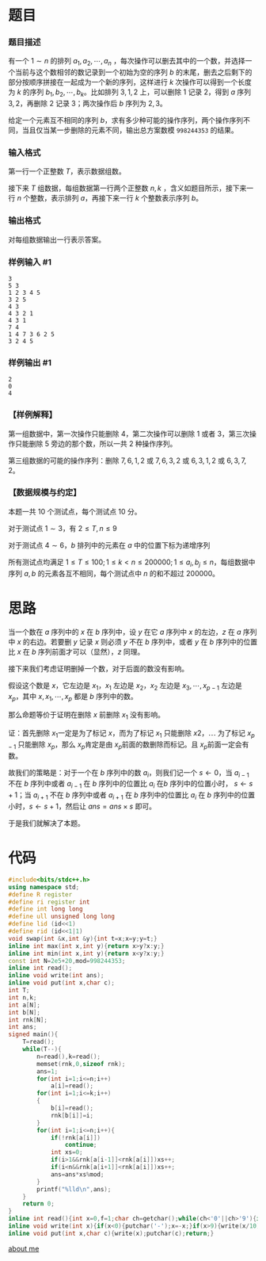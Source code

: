 # 题目
### 题目描述

有一个 $1\sim n$ 的排列 $a_1,a_2,\cdots,a_n$ ，每次操作可以删去其中的一个数，并选择一个当前与这个数相邻的数记录到一个初始为空的序列 $b$ 的末尾，删去之后剩下的部分按顺序拼接在一起成为一个新的序列，这样进行 $k$ 次操作可以得到一个长度为 $k$ 的序列 $b_1,b_2, \cdots, b_k$。比如排列 $3,1,2$ 上，可以删除 $1$ 记录 $2$，得到 $a$ 序列 $3,2$，再删除 $2$ 记录 $3$；两次操作后 $b$ 序列为 $2,3$。

给定一个元素互不相同的序列 $b$，求有多少种可能的操作序列，两个操作序列不同，当且仅当某一步删除的元素不同，输出总方案数模 `998244353` 的结果。

### 输入格式

第一行一个正整数 $T$，表示数据组数。

接下来 $T$ 组数据，每组数据第一行两个正整数 $n,k$ ，含义如题目所示，接下来一行 $n$ 个整数，表示排列 $a$，再接下来一行 $k$ 个整数表示序列 $b$。

### 输出格式

对每组数据输出一行表示答案。

### 样例输入 #1

```
3
5 3
1 2 3 4 5
3 2 5
4 3
4 3 2 1
4 3 1
7 4
1 4 7 3 6 2 5
3 2 4 5
```

### 样例输出 #1

```
2
0
4
```


### 【样例解释】

第一组数据中，第一次操作只能删除 $4$，第二次操作可以删除 $1$ 或者 $3$，第三次操作只能删除 $5$ 旁边的那个数，所以一共 $2$ 种操作序列。

第三组数据的可能的操作序列：删除 $7,6,1,2$ 或 $7,6,3,2$ 或 $6,3,1,2$ 或 $6,3,7,2$。

### 【数据规模与约定】
本题一共 $10$ 个测试点，每个测试点 $10$ 分。

对于测试点 $1\sim 3$，有 $2 ≤ T,n ≤ 9$

对于测试点 $4\sim 6$，$b$ 排列中的元素在 $a$ 中的位置下标为递增序列

所有测试点均满足 $1 ≤ T ≤ 100 ; 1 ≤ k < n ≤ 200000 ; 1 ≤ a_i, b_j ≤ n$，每组数据中序列 $a,b$ 的元素各互不相同，每个测试点中 $n$ 的和不超过 $200000$。

# 思路

当一个数在 $a$ 序列中的 $x$ 在 $b$ 序列中，设 $y$ 在它 $a$ 序列中 $x$ 的左边，$z$ 在 $a$ 序列中 $x$ 的右边。若要删 $y$ 记录 $x$ 则必须 $y$ 不在 $b$ 序列中，或者 $y$ 在 $b$ 序列中的位置比 $x$ 在 $b$ 序列前面才可以（显然），$z$ 同理。

接下来我们考虑证明删掉一个数，对于后面的数没有影响。

假设这个数是 $x$，它左边是 $x_1$，$x_1$ 左边是 $x_2$，$x_2$ 左边是 $x_3,\cdots,x_{p-1}$ 左边是 $x_p$，其中 $x,x_1,\cdots,x_p$ 都是 $b$ 序列中的数。

那么命题等价于证明在删除 $x$ 前删除 $x_1$ 没有影响。

证：首先删除 $x_1​$ 一定是为了标记 $x​$，而为了标记 $x_1​$ 只能删除 $x2​$，$\cdots​$ 为了标记 $x_{p-1}​$ 只能删除 $x_p​$，那么 $x_p​$肯定是由 $x_p​$ 前面的数删除而标记。且 $x_p​$ 前面一定会有数。

故我们的策略是：对于一个在 $b$ 序列中的数 $a_i$，则我们记一个 $s\gets 0$，当 $a_{i-1}$ 不在 $b$ 序列中或者 $a_{i-1}$ 在 $b$ 序列中的位置比 $a_i$ 在$b$ 序列中的位置小时， $s\gets s+1$；当 $a_{i+1}$ 不在 $b$ 序列中或者 $a_{i+1}$ 在 $b$ 序列中的位置比 $a_i$ 在 $b$ 序列中的位置小时，$s\gets s+1$，然后让 $ans=ans\times s$ 即可。

于是我们就解决了本题。

# 代码

```cpp
#include<bits/stdc++.h>
using namespace std;
#define R register
#define ri register int
#define int long long
#define ull unsigned long long
#define lid (id<<1)
#define rid (id<<1|1)
void swap(int &x,int &y){int t=x;x=y;y=t;}
inline int max(int x,int y){return x>y?x:y;}
inline int min(int x,int y){return x<y?x:y;}
const int N=2e5+20,mod=998244353;
inline int read();
inline void write(int ans);
inline void put(int x,char c);
int T;
int n,k;
int a[N];
int b[N];
int rnk[N];
int ans;
signed main(){
	T=read();
	while(T--){
		n=read(),k=read();
		memset(rnk,0,sizeof rnk);
		ans=1;
		for(int i=1;i<=n;i++)
			a[i]=read();
		for(int i=1;i<=k;i++)
		{
			b[i]=read();
			rnk[b[i]]=i;
		}
		for(int i=1;i<=n;i++){
			if(!rnk[a[i]])
				continue;
			int xs=0;
			if(i>1&&rnk[a[i-1]]<rnk[a[i]])xs++;
			if(i<n&&rnk[a[i+1]]<rnk[a[i]])xs++;
			ans=ans*xs%mod;
		}
		printf("%lld\n",ans);
	}
	return 0;
}
inline int read(){int x=0,f=1;char ch=getchar();while(ch<'0'||ch>'9'){if(ch=='-')f=-1;ch=getchar();}while(ch>='0'&&ch<='9'){x=(x<<1)+(x<<3)+(ch^48);ch=getchar();}return x*f;}
inline void write(int x){if(x<0){putchar('-');x=-x;}if(x>9){write(x/10);}putchar(x % 10+'0');return;}
inline void put(int x,char c){write(x);putchar(c);return;}
```

[about me](https://www.github.com/yyf525)
